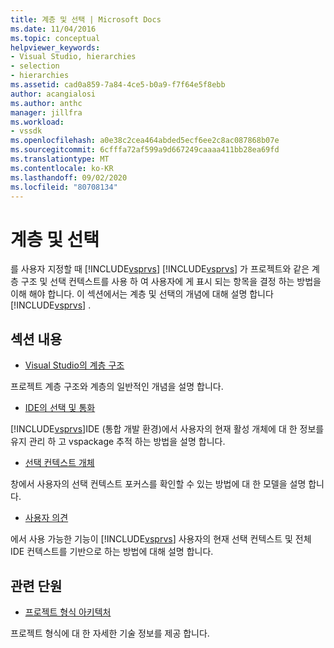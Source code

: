 ```yaml
---
title: 계층 및 선택 | Microsoft Docs
ms.date: 11/04/2016
ms.topic: conceptual
helpviewer_keywords:
- Visual Studio, hierarchies
- selection
- hierarchies
ms.assetid: cad0a859-7a84-4ce5-b0a9-f7f64e5f8ebb
author: acangialosi
ms.author: anthc
manager: jillfra
ms.workload:
- vssdk
ms.openlocfilehash: a0e38c2cea464abded5ecf6ee2c8ac087868b07e
ms.sourcegitcommit: 6cfffa72af599a9d667249caaaa411bb28ea69fd
ms.translationtype: MT
ms.contentlocale: ko-KR
ms.lasthandoff: 09/02/2020
ms.locfileid: "80708134"
---
```

# <a name="hierarchies-and-selection"></a>계층 및 선택
를 사용자 지정할 때 [!INCLUDE[vsprvs](../../code-quality/includes/vsprvs_md.md)] [!INCLUDE[vsprvs](../../code-quality/includes/vsprvs_md.md)] 가 프로젝트와 같은 계층 구조 및 선택 컨텍스트를 사용 하 여 사용자에 게 표시 되는 항목을 결정 하는 방법을 이해 해야 합니다. 이 섹션에서는 계층 및 선택의 개념에 대해 설명 합니다 [!INCLUDE[vsprvs](../../code-quality/includes/vsprvs_md.md)] .

## <a name="in-this-section"></a>섹션 내용
- [Visual Studio의 계층 구조](../../extensibility/internals/hierarchies-in-visual-studio.md)

 프로젝트 계층 구조와 계층의 일반적인 개념을 설명 합니다.

- [IDE의 선택 및 통화](../../extensibility/internals/selection-and-currency-in-the-ide.md)

 [!INCLUDE[vsprvs](../../code-quality/includes/vsprvs_md.md)]IDE (통합 개발 환경)에서 사용자의 현재 활성 개체에 대 한 정보를 유지 관리 하 고 vspackage 추적 하는 방법을 설명 합니다.

- [선택 컨텍스트 개체](../../extensibility/internals/selection-context-objects.md)

 창에서 사용자의 선택 컨텍스트 포커스를 확인할 수 있는 방법에 대 한 모델을 설명 합니다.

- [사용자 의견](../../extensibility/internals/feedback-to-the-user.md)

 에서 사용 가능한 기능이 [!INCLUDE[vsprvs](../../code-quality/includes/vsprvs_md.md)] 사용자의 현재 선택 컨텍스트 및 전체 IDE 컨텍스트를 기반으로 하는 방법에 대해 설명 합니다.

## <a name="related-sections"></a>관련 단원
- [프로젝트 형식 아키텍처](../../extensibility/internals/project-types-architecture.md)

 프로젝트 형식에 대 한 자세한 기술 정보를 제공 합니다.

